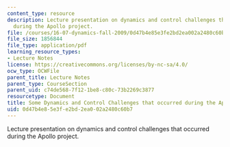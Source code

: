 ```yaml
---
content_type: resource
description: Lecture presentation on dynamics and control challenges that occurred
  during the Apollo project.
file: /courses/16-07-dynamics-fall-2009/0d47b4e85e3fe2bd2ea002a2480c60b7_MIT16_07F09_Lec32.pdf
file_size: 1856844
file_type: application/pdf
learning_resource_types:
- Lecture Notes
license: https://creativecommons.org/licenses/by-nc-sa/4.0/
ocw_type: OCWFile
parent_title: Lecture Notes
parent_type: CourseSection
parent_uid: c74de568-7f12-1be8-c80c-73b2269c3877
resourcetype: Document
title: Some Dynamics and Control Challenges that occurred during the Apollo Project
uid: 0d47b4e8-5e3f-e2bd-2ea0-02a2480c60b7
---
```

Lecture presentation on dynamics and control challenges that occurred during the Apollo project.
